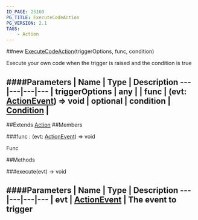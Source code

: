 ```yaml
---
ID_PAGE: 25160
PG_TITLE: ExecuteCodeAction
PG_VERSION: 2.1
TAGS:
    - Action
---
```

##new [ExecuteCodeAction](/classes/ExecuteCodeAction)(triggerOptions, func, condition)




Execute your own code when the trigger is raised and the condition is true






####Parameters
 | Name | Type | Description
---|---|---|---
 | triggerOptions | any | 
 | func | (evt: [ActionEvent](/classes/ActionEvent)) =&gt; void | 
optional | condition | [Condition](/classes/Condition) | 
---

##Extends
 [Action](/classes/Action)
##Members

###func : (evt: [ActionEvent](/classes/ActionEvent)) =&gt; void





Func















##Methods

###execute(evt) &rarr; void

####Parameters
 | Name | Type | Description
---|---|---|---
 | evt | [ActionEvent](/classes/ActionEvent) | The event to trigger
---

